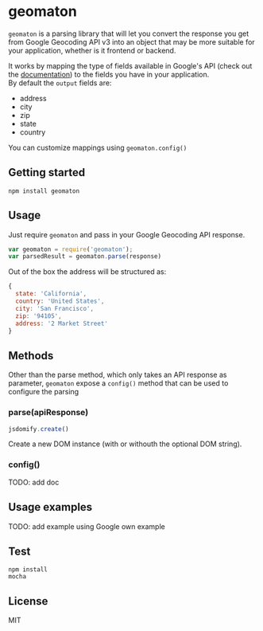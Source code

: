 
# geomaton

`geomaton` is a parsing library that will let you convert the response you get from Google Geocoding API v3
into an object that may be more suitable for your application, whether is it frontend or backend.  
  
It works by mapping the type of fields available in Google's API (check out the [documentation](https://developers.google.com/maps/documentation/geocoding/#Types))
to the fields you have in your application.  
By default the `output` fields are: 
* address
* city
* zip
* state
* country

You can customize mappings using `geomaton.config()`

## Getting started

```
npm install geomaton
```

## Usage

Just require `geomaton` and pass in your Google Geocoding API response.

```javascript
var geomaton = require('geomaton');
var parsedResult = geomaton.parse(response)
```

Out of the box the address will be structured as:

```javascript
{
  state: 'California',
  country: 'United States',
  city: 'San Francisco',
  zip: '94105',
  address: '2 Market Street'
}
```

## Methods

Other than the parse method, which only takes an API response as parameter,
`geomaton` expose a `config()` method that can be used to configure the parsing

### parse(apiResponse)

```javascript
jsdomify.create()
```

Create a new DOM instance (with or withouth the optional DOM string).

### config()
TODO: add doc


## Usage examples
TODO: add example using Google own example

## Test

```
npm install
mocha
```

## License
MIT